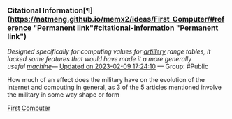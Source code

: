 ### Citational Information[¶](https://natmeng.github.io/memx2/ideas/First_Computer/#reference "Permanent link"#citational-information "Permanent link")

*Designed specifically for computing values for [artillery](https://www.britannica.com/technology/artillery) range tables, it lacked some features that would have made it a more generally useful [machine](https://www.britannica.com/technology/machine)*— [Updated on 2023-02-09 17:24:10](https://hyp.is/ebBxGKjIEe2ZDZOOQnLTiQ/www.britannica.com/technology/ENIAC) — Group: #Public


How much of an effect does the military have on the evolution of the internet and computing in general, as 3 of the 5 articles mentioned involve the military in some way shape or form

[First Computer](https://natmeng.github.io/memx2/sources/The_First_Computer/)